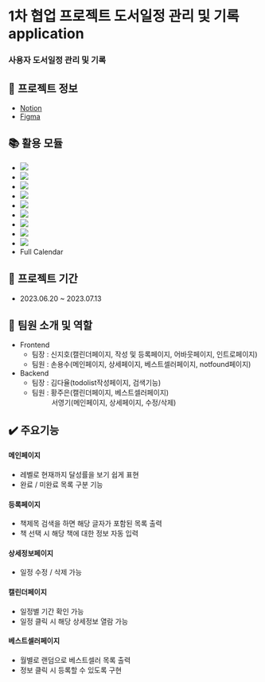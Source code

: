 # 1차 협업 프로젝트 도서일정 관리 및 기록 application

### 사용자 도서일정 관리 및 기록

## :floppy_disk: 프로젝트 정보

- [Notion](https://https://www.notion.so/BOOK-PLANNER-906e3289681445399adeffbf1951215a?pvs=4)
- [Figma](https://www.figma.com/file/M5v9EPgpAVd0XVuc6VQhaI/Front-Figma?type=design&node-id=0%3A1&mode=design&t=0vKCEUWXKbLIx4hO-1)

## :books: 활용 모듈

- <img src="https://img.shields.io/badge/React-263238?style=flat&logo=React&logoColor=skyblue">
- <img src="https://img.shields.io/badge/ReactRouter-CA4245?style=flat-the-badge&logo=reactrouter&logoColor=white">
- <img src="https://img.shields.io/badge/Javascript-F7DF1E?style=flat&logo=javascript&logoColor=white">
- <img src="https://img.shields.io/badge/Sass-CC6699?style=flat&logo=sass&logoColor=white">
- <img src="https://img.shields.io/badge/Fontawesome-528DD7?style=flat&logo=fontawesome&logoColor=white">
- <img src="https://img.shields.io/badge/Tailwind CSS-06B6D4?style=flat&logo=tailwindcss&logoColor=white">
- <img src="https://img.shields.io/badge/Axios-5A29E4?style=flat&logo=Axios&logoColor=white">
- <img src="https://img.shields.io/badge/Eslint-4B32C3?style=flat&logo=Eslint&logoColor=white">
- <img src="https://img.shields.io/badge/Prettier-F7B93E?style=flat&logo=Prettier&logoColor=white">
- Full Calendar

## :calendar: 프로젝트 기간

- 2023.06.20 ~ 2023.07.13

## :hatching_chick: 팀원 소개 및 역할

- Frontend
  - 팀장 : 신지호(캘린더페이지, 작성 및 등록페이지, 어바웃페이지, 인트로페이지)
  - 팀원 : 손용수(메인페이지, 상세페이지, 베스트셀러페이지, notfound페이지)
- Backend
  - 팀장 : 김다율(todolist작성페이지, 검색기능)
  - 팀원 : 황주은(캘린더페이지, 베스트셀러페이지)<br>&nbsp;&nbsp;&nbsp;&nbsp;&nbsp;&nbsp;&nbsp;&nbsp;&nbsp;&nbsp;서영기(메인페이지, 상세페이지, 수정/삭제)

## :heavy_check_mark: 주요기능

#### 메인페이지

- 레벨로 현재까지 달성률을 보기 쉽게 표현
- 완료 / 미완료 목록 구분 기능

#### 등록페이지

- 책제목 검색을 하면 해당 글자가 포함된 목록 출력
- 책 선택 시 해당 책에 대한 정보 자동 입력

#### 상세정보페이지

- 일정 수정 / 삭제 가능

#### 캘린더페이지

- 일정별 기간 확인 가능
- 일정 클릭 시 해당 상세정보 열람 가능

#### 베스트셀러페이지

- 월별로 랜덤으로 베스트셀러 목록 출력
- 정보 클릭 시 등록할 수 있도록 구현
